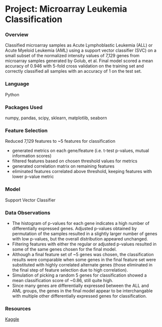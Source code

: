 # Project: Microarray Leukemia Classification

### Overview
Classified microarray samples as Acute Lymphoblastic Leukemia (ALL) or Acute Myeloid Leukemia (AML) using a support vector classifier (SVC) on a small subset of the normalized intensity values of 7,129 genes from microarray samples generated by Golub, et al.
Final model scored a mean accuracy of 0.946 with 5-fold cross validation on the training set and correctly classified all samples with an accuracy of 1 on the test set.

### Language
Python

### Packages Used
numpy, pandas, scipy, sklearn, matplotlib, seaborn

### Feature Selection
Reduced 7,129 features to ~5 features for classification
- generated metrics on each gene/feature (i.e. t-test p-values, mutual information scores) 
- filtered features based on chosen threshold values for metrics
- generated correlation matrix on remaining features
- eliminated features correlated above threshold, keeping features with lower p-value metric

### Model
Support Vector Classifier

### Data Observations
- The histogram of p-values for each gene indicates a high number of differentially expressed genes. Adjusted p-values obtained by permutation of the samples 
resulted in a slightly larger number of genes with low p-values, but the overall distribution appeared unchanged.
- Filtering features with either the regular or adjusted p-values resulted in some of the same genes chosen for the final model.
- Although a final feature set of ~5 genes was chosen, the classification results were comparable when some genes in the final feature set were substituted with 
highly correlated alternate genes (those eliminated in the final step of feature selection due to high correlation). 
- Simulation of picking a random 5 genes for classification showed a mean classification score of ~0.86, still quite high.
- Since many genes are differentially expressed between the ALL and AML groups, the genes in the final model appear to be interchangable with multiple other 
differentially expressed genes for classification.


### Resources
[Kaggle](https://www.kaggle.com/)
